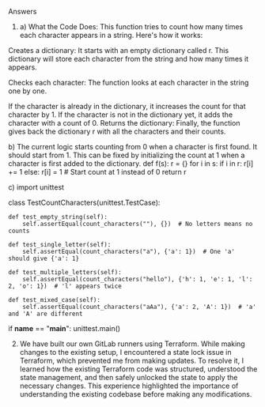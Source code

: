 Answers 
1. a) What the Code Does:
This function tries to count how many times each character appears in a string. Here's how it works:

Creates a dictionary: It starts with an empty dictionary called r. This dictionary will store each character from the string and how many times it appears.

Checks each character: The function looks at each character in the string one by one.

If the character is already in the dictionary, it increases the count for that character by 1.
If the character is not in the dictionary yet, it adds the character with a count of 0.
Returns the dictionary: Finally, the function gives back the dictionary r with all the characters and their counts.

b) The current logic starts counting from 0 when a character is first found. It should start from 1. This can be fixed by initializing the count at 1 when a character is first added to the dictionary.
def f(s):
    r = {}
    for i in s:
        if i in r:
            r[i] += 1
        else:
            r[i] = 1  # Start count at 1 instead of 0
    return r

c) 
import unittest

class TestCountCharacters(unittest.TestCase):
    
    def test_empty_string(self):
        self.assertEqual(count_characters(""), {})  # No letters means no counts
    
    def test_single_letter(self):
        self.assertEqual(count_characters("a"), {'a': 1})  # One 'a' should give {'a': 1}
        
    def test_multiple_letters(self):
        self.assertEqual(count_characters("hello"), {'h': 1, 'e': 1, 'l': 2, 'o': 1})  # 'l' appears twice
    
    def test_mixed_case(self):
        self.assertEqual(count_characters("aAa"), {'a': 2, 'A': 1})  # 'a' and 'A' are different

if __name__ == "__main__":
    unittest.main()

2. We have built our own GitLab runners using Terraform. While making changes to the existing setup, I encountered a state lock issue in Terraform, which prevented me from making updates. 
To resolve it, I learned how the existing Terraform code was structured, understood the state management, and then safely unlocked the state to apply the necessary changes. 
This experience highlighted the importance of understanding the existing codebase before making any modifications.

    
